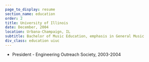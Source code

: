 ```yaml
---
page_to_display: resume
section_name: education
order: 2
title: University of Illinois
date: December, 2004
location: Urbana-Champaign, IL
subtitle: Bachelor of Music Education, emphasis in General Music
div_class: education uiuc
---
```

* President - Engineering Outreach Society, 2003-2004